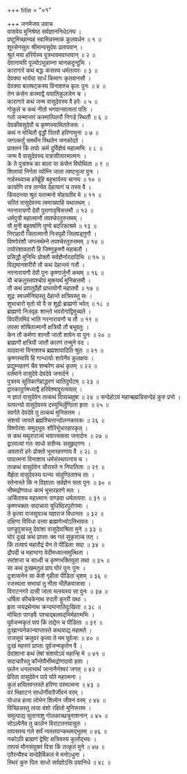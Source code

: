 +++
title = "०१"

+++
जनमेजय उवाच  
वासवेय मुनिश्रेष्ठ सर्वज्ञाननिधेऽनघ ।  
प्रष्टुमिच्छाम्यहं स्वामिन्नस्माकं कुलवर्धन ॥ १ ॥  
शूरसेनसुतः श्रीमान्वसुदेवः प्रतापवान् ।  
श्रुतं मया हरिर्यस्य पुत्रभावमवाप्तवान् ॥ २ ॥  
देवानामपि पूज्योऽभून्नाम्ना चानकदुन्दुभिः ।  
कारागारे कथं बद्धः कंसस्य धर्मतत्परः ॥ ३ ॥  
देवक्या भार्यया सार्धं किमागः कृतवानसौ ।  
देवक्या बालषट्कस्य विनाशश्च कृतः पुनः ॥ ४ ॥  
तेन कंसेन कस्माद्वै ययातिकुलजेन च ।  
कारागारे कथं जन्म वासुदेवस्य वै हरेः ॥ ५ ॥  
गोकुले च कथं नीतो भगवान्सात्वतां पतिः ।  
गतो जन्मान्तरं कस्मात्पितरौ निगडे स्थितौ ॥ ६ ॥  
देवकीवसुदेवौ च कृष्णस्यामिततेजसः ।  
कथं न मोचितौ वृद्धौ पितरौ हरिणामुना ॥ ७ ॥  
जगत्कर्तुं समर्थेन स्थितेन जनकोदरे ।  
प्राक्तनं किं तयोः कर्म दुर्विज्ञेयं महात्मभिः ॥ ८ ॥  
जन्म वै वासुदेवस्य यत्रासीत्परमात्मनः ।  
के ते पुत्राश्च का बाला या कंसेन विपोथिता ॥ ९ ॥  
शिलायां निर्गता व्योम्नि जाता त्वष्टभुजा पुनः ।  
गार्हस्थ्यञ्च हरेर्ब्रूहि बहुभार्यस्य चानघ ॥ १० ॥  
कार्याणि तत्र तान्येव देहत्यागं च तस्य वै ।  
किंवदन्त्या श्रुतं यत्तन्मनो मोहयतीव मे ॥ ११ ॥  
चरितं वासुदेवस्य त्वमाख्याहि यथातथम् ।  
नरनारायणौ देवौ पुराणावृषिसत्तमौ ॥ १२ ॥  
धर्मपुत्रौ महात्मानौ तपश्चेरतुरुत्तमम् ।  
यौ मुनी बहुवर्षाणि पुण्ये बदरिकाश्रमे ॥ १३ ॥  
निराहारौ जितात्मानौ निःस्पृहौ जितषड्गुणौ ।  
विष्णोरंशौ जगत्स्थेम्ने तपश्चेरतुरुत्तमम् ॥ १४ ॥  
तयोरंशावतारौ हि जिष्णुकृष्णौ महाबलौ ।  
प्रसिद्धौ मुनिभिः प्रोक्तौ सर्वज्ञैर्नारदादिभिः ॥ १५ ॥  
विद्यमानशरीरौ तौ कथं देहान्तरं गतौ ।  
नरनारायणौ देवौ पुनः कृष्णार्जुनौ कथम् ॥ १६ ॥  
यौ चक्रतुस्तपश्चोग्रं मुक्त्यर्थं मुनिसत्तमौ ।  
तौ कथं प्रापतुर्देहौ प्राप्तयोगौ महातपौ ॥ १७ ॥  
शूद्रः स्वधर्मनिष्ठस्तु देहान्ते क्षत्रियस्तु सः ।  
शुभाचारो मृतो यो वै स शूद्रो ब्राह्मणो भवेत् ॥ १८ ॥  
ब्राह्मणो निःस्पृहः शान्तो भवरोगाद्विमुच्यते ।  
विपरीतमिदं भाति नरनारायणौ च तौ ॥ १९ ॥  
तपसा शोषितात्मानौ क्षत्रियौ तौ बभूवतुः ।  
केन तौ कर्मणा शान्तौ जातौ शापेन वा पुनः ॥ २० ॥  
ब्राह्मणौ क्षत्रियौ जातौ कारणं तन्मुने वद ।  
यादवानां विनाशश्च ब्रह्मशापादिति श्रुतः ॥ २१ ॥  
कृष्णस्यापि हि गान्धार्याः शापेनैव कुलक्षयः ।  
प्रद्युम्नहरणं चैव शम्बरेण कथं कृतम् ॥ २२ ॥  
वर्तमाने वासुदेवे देवदेवे जनार्दने ।  
पुत्रस्य सूतिकागेहाद्धरणं चातिदुर्घटम् ॥ २३ ॥  
द्वारकादुर्गमध्याद्वै हरिवेश्माद्दुरत्ययात् ।  
न ज्ञातं वासुदेवेन तत्कथं दिव्यचक्षुषा ॥ २४ ॥
सन्देहोऽयं महान्ब्रह्मन्निसन्देहं कुरु प्रभो ।  
यत्पत्न्यो वासुदेवस्य दस्युभिर्लुण्ठिता हृताः ॥ २५ ॥  
स्वर्गते देवदेवे तु तत्कथं मुनिसत्तम ।  
संशयो जायते ब्रह्मंश्चित्तान्दोलनकारकः ॥ २६ ॥  
विष्णोरंशः समुद्‌भूतः शौरिर्भूभारहारकृत् ।  
स कथं मथुराराज्यं भयात्त्यक्त्वा जनार्दनः ॥ २७ ॥  
द्वारवत्यां गतः साधो ससैन्यः ससुहृद्‌गणः ।  
अवतारो हरेः प्रोक्तो भूभारहरणाय वै ॥ २८ ॥  
पापात्मनां विनाशाय धर्मसंस्थापनाय च ।  
तत्कथं वासुदेवेन चौरास्ते न निपातिताः ॥ २९ ॥  
यैर्हृता वासुदेवस्य पत्न्यः संलुण्ठिताश्च ताः ।  
स्तेनास्ते किं न विज्ञाताः सर्वज्ञेन सता पुनः ॥ ३० ॥  
भीष्मद्रोणवधः कामं भूभारहरणे मतः ।  
अर्चिताश्च महात्मानः पाण्डवा धर्मतत्पराः ॥ ३१ ॥  
कृष्णभक्ताः सदाचारा युधिष्ठिरपुरोगमाः ।  
ते कृत्वा राजसूयञ्च यज्ञराजं विधानतः ॥ ३२ ॥  
दक्षिणा विविधा दत्त्वा ब्राह्मणेभ्योऽतिभावतः ।  
पाण्डुपुत्रास्तु देवांशा वासुदेवाश्रिता मुने ॥ ३३ ॥  
घोरं दुःखं कथं प्राप्ताः क्व गतं सुकृतञ्च तत् ।  
किं तत्पापं महारौद्रं येन ते पीडिताः सदा ॥ ३४ ॥  
द्रौपदी च महाभागा वेदीमध्यात्समुत्थिता ।  
रमांशजा च साध्वी च कृष्णभक्तियुता तथा ॥ ३५ ॥  
सा कथं दुःखमतुलं प्राप घोरं पुनः पुनः ।  
दुःशासनेन सा केशे गृहीता पीडिता भृशम् ॥ ३६ ॥  
रजस्वला सभायां तु नीता भीतैकवाससा ।  
विराटनगरे दासी जाता मत्स्यस्य सा पुनः ॥ ३७ ॥  
धर्षिता कीचकेनाथ रुदती कुररी यथा ।  
हृता जयद्रथेनाथ क्रन्दमानातिदुःखिता ॥ ३८ ॥  
मोचिता पाण्डवैः पश्चाद्‌बलवद्‌भिर्महात्मभिः ।  
पूर्वजन्मकृतं पापं किं तद्येन च पीडिताः ॥ ३९ ॥  
दुःखान्यनेकान्याप्तास्ते कथयाद्य महामते ।  
राजसूयं क्रतुवरं कृत्वा ते मम पूर्वजाः ॥ ४० ॥  
दुःखं महत्तरं प्राप्ताः पूर्वजन्मकृतेन वै ।  
देवांशानां कथं तेषां संशयोऽयं महान्हि मे ॥ ४१ ॥  
सदाचारैस्तु कौन्तेयैर्भीष्मद्रोणादयो हताः ।  
छलेन धनलाभार्थं जानानैर्नश्वरं जगत् ॥ ४२ ॥  
प्रेरिता वासुदेवेन पापे घोरे महात्मना ।  
कुलं क्षयितवन्तस्ते हरिणा परमात्मना ॥ ४३ ॥  
वरं भिक्षाटनं साधोर्नीवारैर्जीवनं वरम् ।  
योधान्न हत्वा लोभेन शिल्पेन जीवनं वरम् ॥ ४४ ॥  
विच्छिन्नस्तु त्वया वंशो रक्षितो मुनिसत्तम ।  
समुत्पाद्य सुतानाशु गोलकाच्छत्रुनाशनान् ॥ ४५ ॥  
सोऽल्पेनैव तु कालेन विराटतनयासुतः ।  
तापसस्य गले सर्पं न्यस्तवान्कथमद्‌भुतम् ॥ ४६ ॥  
नकोऽपि ब्राह्मणं द्वेष्टि क्षत्रियस्य कुलोद्‌भवः ।  
तापसं मौनसंयुक्तं पित्रा किं तत्कृतं मुने ॥ ४७ ॥  
एतैरन्यैश्च सन्देहैर्विकलं मे मनोऽधुना ।  
स्थिरं कुरु पितः साधो सर्वज्ञोऽसि दयानिधे ॥ ४८ ॥
